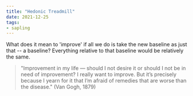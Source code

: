 ```yaml
---
title: "Hedonic Treadmill"
date: 2021-12-25
tags:
- sapling
---
```


What does it mean to 'improve' if all we do is take the new baseline as just that -- a baseline? Everything relative to that baseline would be relatively the same.

> "Improvement in my life — should I not desire it or should I not be in need of improvement? I really want to improve. But it’s precisely because I yearn for it that I’m afraid of remedies that are worse than the disease." (Van Gogh, 1879)